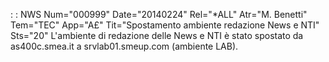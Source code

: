  :  : NWS Num="000999" Date="20140224" Rel="*ALL" Atr="M. Benetti" Tem="TEC" App="A£" Tit="Spostamento ambiente redazione News e NTI" Sts="20"
L'ambiente di redazione delle News e NTI è stato spostato da as400c.smea.it a srvlab01.smeup.com (ambiente LAB).
